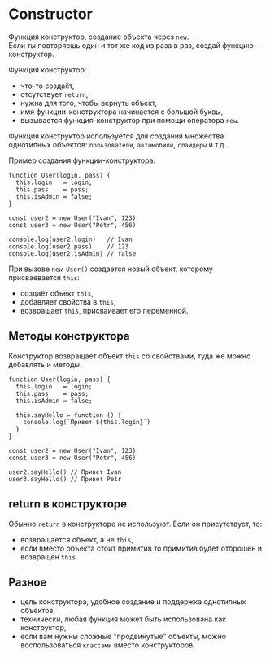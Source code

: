 # Constructor
Функция конструктор, создание объекта через `new`.  
Если ты повторяешь один и тот же код из раза в раз, создай функцию-конструктор.

Функция конструктор:
- что-то создаёт,
- отсутствует `return`,
- нужна для того, чтобы вернуть объект,
- имя функции-конструктора начинается с большой буквы,
- вызывается функция-конструктор при помощи оператора `new`.

Функция конструктор используется для создания множества однотипных объектов: `пользователи`, `автомобили`, `слайдеры` и т.д..

Пример создания функции-конструктора:

    function User(login, pass) {
      this.login   = login;
      this.pass    = pass;
      this.isAdmin = false;
    }

    const user2 = new User("Ivan", 123)
    const user3 = new User("Petr", 456)

    console.log(user2.login)   // Ivan
    console.log(user2.pass)    // 123
    console.log(user2.isAdmin) // false

При вызове `new User()` создается новый объект, которому присваевается `this`:
- создаёт объект `this`,
- добавляет свойства в `this`,
- возвращает `this`, присваивает его переменной.

## Методы конструктора
Конструктор возвращает объект `this` со свойствами, туда же можно добавлять и методы.

    function User(login, pass) {
      this.login   = login;
      this.pass    = pass;
      this.isAdmin = false;

      this.sayHello = function () {
        console.log(`Привет ${this.login}`)
      }
    }

    const user2 = new User("Ivan", 123)
    const user3 = new User("Petr", 456)

    user2.sayHello() // Привет Ivan
    user3.sayHello() // Привет Petr

## return в конструкторе
Обычно `return` в конструкторе не используют. Если он присутствует, то:
- возвращается объект, а не `this`,
- если вместо объекта стоит примитив то примитив будет отброшен и возвращен `this`.

## Разное
- цель конструктора, удобное создание и поддержка однотипных объектов,
- технически, любая функция может быть использована как конструктор,
- если вам нужны сложные "продвинутые" объекты, можно воспользоваться `классами` вместо конструкторов.
